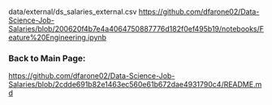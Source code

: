 data/external/ds_salaries_external.csv
https://github.com/dfarone02/Data-Science-Job-Salaries/blob/200620f4b7e4a4064750887776d182f0ef495b19/notebooks/Feature%20Engineering.ipynb

### Back to Main Page: <br>
https://github.com/dfarone02/Data-Science-Job-Salaries/blob/2cdde691b82e1463ec560e61b672dae4931790c4/README.md
